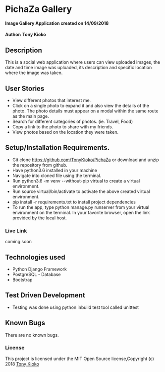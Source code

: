 # PichaZa Gallery
#### Image Gallery Application created on 14/09/2018
#### Author: **Tony Kioko**
## Description
This is a social web application where users can view uploaded images, the date and time  image was uploaded, its description and specific location where the image was taken.


## User Stories
* View different photos that interest me.
* Click on a single photo to expand it and also view the details of the photo. The photo details must appear on a modal within the same route as the main page.
* Search for different categories of photos. (ie. Travel, Food)
* Copy a link to the photo to share with my friends.
* View photos based on the location they were taken.

## Setup/Installation Requirements.
* Git clone https://github.com/TonyKioko/PichaZa or download and unzip the repository from github.
* Have python3.6 installed in your machine
* Navigate into cloned file using the terminal.
* Run python3.6 -m venv --without-pip virtual to create a virtual environment.
* Run source virtual/bin/activate to activate the above created virtual environment.
* pip install -r requirements.txt to install project dependencies
* To run the app, type python manage.py runserver from your virtual environment on the terminal. In your favorite browser, open the link provided by the local host.

### Live Link ###
coming soon

## Technologies used ##

* Python Django Framework
* PostgreSQL - Database
* Bootstrap

## Test Driven Development
* Testing was done using python inbuild test tool called unittest


## Known Bugs
There are no known bugs.


### License
This project is licensed under the MIT Open Source license,Copyright (c) 2018 [Tony Kioko](https://github.com/tonykioko/)
